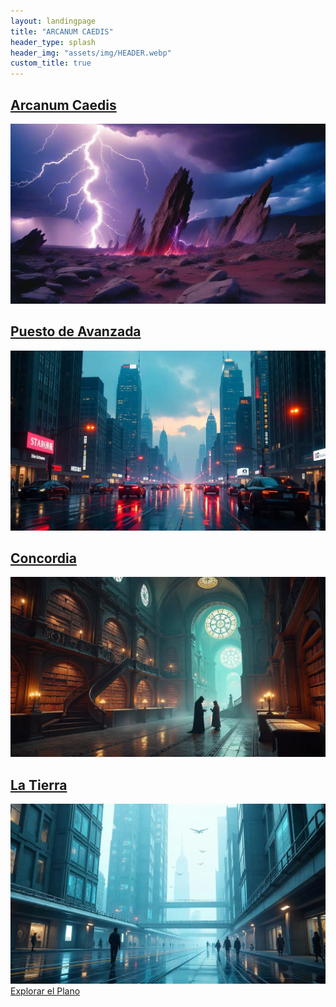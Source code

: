 ```yaml
---
layout: landingpage
title: "ARCANUM CAEDIS"
header_type: splash
header_img: "assets/img/HEADER.webp"
custom_title: true
---
```

<div class="arcana-grid">

  <a href="{{ site.baseurl }}/arcanum/" class="arcana-card lazy-bg arcanum" style="background-image: url('assets/img/Arcanum_mini.webp');" data-bg="assets/img/Arcanum.webp" aria-label="Explora el mundo de Arcanum Caedis, lleno de magia y secretos">
    <h2>Arcanum Caedis</h2>
    <img src="assets/img/Arcanum.webp" alt="Imagen de Arcanum Caedis, un paisaje misterioso con magia" class="sr-only" loading="lazy">
  </a>

  <a href="{{ site.baseurl }}/puestoavanzada" class="arcana-card lazy-bg tecnocracia" style="background-image: url('assets/img/PuestoAvanzada_mini.webp');" data-bg="assets/img/PuestoAvanzada.webp" aria-label="Descubre el Puesto de Avanzada, bastión tecnocrático">
    <h2>Puesto de Avanzada</h2>
    <img src="assets/img/PuestoAvanzada.webp" alt="Puesto de avanzada tecnocrático con estructuras futuristas" class="sr-only" loading="lazy">
  </a>

  <a href="/{{ site.baseurl }}/concordia" class="arcana-card lazy-bg concordia" style="background-image: url('assets/img/Concordia_mini.webp');" data-bg="assets/img/Concordia.webp" aria-label="Explora Concordia, la ciudad mágica de los Herméticos">
    <h2>Concordia</h2>
    <img src="assets/img/Concordia.webp" alt="Concordia, una ciudad llena de magia y misterios" class="sr-only" loading="lazy">
  </a>

  <a href="{{ site.baseurl }}/tierra" class="arcana-card lazy-bg tierra" style="background-image: url('assets/img/Tierra_mini.webp');" data-bg="assets/img/Tierra.webp" aria-label="La Tierra, un lugar donde magia y tecnología coexisten">
    <h2>La Tierra</h2>
    <img src="assets/img/Tierra.webp" alt="La Tierra, un lugar donde coexisten tecnología y magia en tensión" class="sr-only" loading="lazy">
  </a>

</div>


<div class="text-center py-12">
  <a href="/explorar" class="btn-arcano text-lg">Explorar el Plano</a>
</div>

